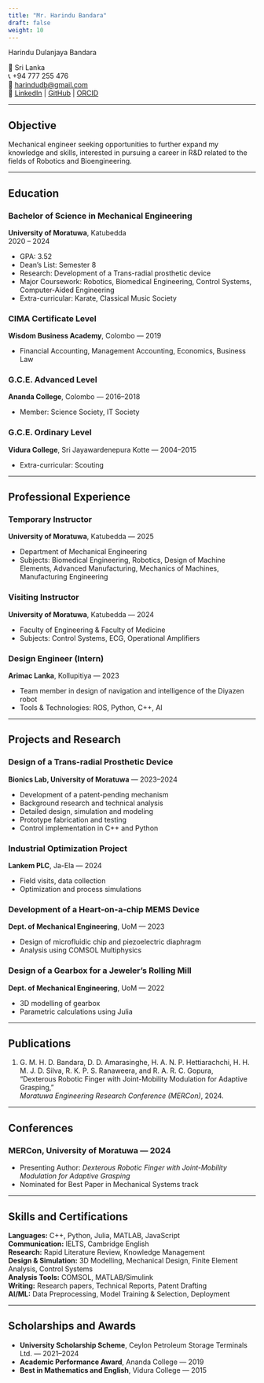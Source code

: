 ```yaml
---
title: "Mr. Harindu Bandara"
draft: false
weight: 10
---
```


Harindu Dulanjaya Bandara

📍 Sri Lanka  
📞 +94 777 255 476  
📧 [harindudb@gmail.com](mailto:harindudb@gmail.com)  
🔗 [LinkedIn](https://www.linkedin.com/in/harindu-bandara) | [GitHub](https://github.com/Altimerra) | [ORCID](https://orcid.org/0009-0009-3360-8980)  

---

## Objective

Mechanical engineer seeking opportunities to further expand my knowledge and skills, interested in pursuing a career in R&D related to the fields of Robotics and Bioengineering.

---

## Education

### Bachelor of Science in Mechanical Engineering  
**University of Moratuwa**, Katubedda  
2020 – 2024  
- GPA: 3.52  
- Dean’s List: Semester 8  
- Research: Development of a Trans-radial prosthetic device  
- Major Coursework: Robotics, Biomedical Engineering, Control Systems, Computer-Aided Engineering  
- Extra-curricular: Karate, Classical Music Society

### CIMA Certificate Level  
**Wisdom Business Academy**, Colombo — 2019  
- Financial Accounting, Management Accounting, Economics, Business Law

### G.C.E. Advanced Level  
**Ananda College**, Colombo — 2016–2018  
- Member: Science Society, IT Society

### G.C.E. Ordinary Level  
**Vidura College**, Sri Jayawardenepura Kotte — 2004–2015  
- Extra-curricular: Scouting

---

## Professional Experience

### Temporary Instructor  
**University of Moratuwa**, Katubedda — 2025  
- Department of Mechanical Engineering  
- Subjects: Biomedical Engineering, Robotics, Design of Machine Elements, Advanced Manufacturing, Mechanics of Machines, Manufacturing Engineering

### Visiting Instructor  
**University of Moratuwa**, Katubedda — 2024  
- Faculty of Engineering & Faculty of Medicine  
- Subjects: Control Systems, ECG, Operational Amplifiers

### Design Engineer (Intern)  
**Arimac Lanka**, Kollupitiya — 2023  
- Team member in design of navigation and intelligence of the Diyazen robot  
- Tools & Technologies: ROS, Python, C++, AI

---

## Projects and Research

### Design of a Trans-radial Prosthetic Device  
**Bionics Lab, University of Moratuwa** — 2023–2024  
- Development of a patent-pending mechanism  
- Background research and technical analysis  
- Detailed design, simulation and modeling  
- Prototype fabrication and testing  
- Control implementation in C++ and Python

### Industrial Optimization Project  
**Lankem PLC**, Ja-Ela — 2024  
- Field visits, data collection  
- Optimization and process simulations

### Development of a Heart-on-a-chip MEMS Device  
**Dept. of Mechanical Engineering**, UoM — 2023  
- Design of microfluidic chip and piezoelectric diaphragm  
- Analysis using COMSOL Multiphysics

### Design of a Gearbox for a Jeweler’s Rolling Mill  
**Dept. of Mechanical Engineering**, UoM — 2022  
- 3D modelling of gearbox  
- Parametric calculations using Julia

---

## Publications

1. G. M. H. D. Bandara, D. D. Amarasinghe, H. A. N. P. Hettiarachchi, H. H. M. J. D. Silva, R. K. P. S. Ranaweera, and R. A. R. C. Gopura,  
   “Dexterous Robotic Finger with Joint-Mobility Modulation for Adaptive Grasping,”  
   *Moratuwa Engineering Research Conference (MERCon)*, 2024.

---

## Conferences

### MERCon, University of Moratuwa — 2024  
- Presenting Author: *Dexterous Robotic Finger with Joint-Mobility Modulation for Adaptive Grasping*  
- Nominated for Best Paper in Mechanical Systems track

---

## Skills and Certifications

**Languages:** C++, Python, Julia, MATLAB, JavaScript  
**Communication:** IELTS, Cambridge English  
**Research:** Rapid Literature Review, Knowledge Management  
**Design & Simulation:** 3D Modelling, Mechanical Design, Finite Element Analysis, Control Systems  
**Analysis Tools:** COMSOL, MATLAB/Simulink  
**Writing:** Research papers, Technical Reports, Patent Drafting  
**AI/ML:** Data Preprocessing, Model Training & Selection, Deployment

---

## Scholarships and Awards

- **University Scholarship Scheme**, Ceylon Petroleum Storage Terminals Ltd. — 2021–2024  
- **Academic Performance Award**, Ananda College — 2019  
- **Best in Mathematics and English**, Vidura College — 2015  
